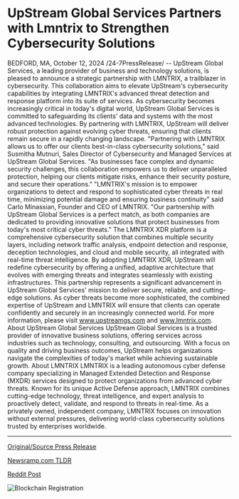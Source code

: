 # UpStream Global Services Partners with Lmntrix to Strengthen Cybersecurity Solutions

BEDFORD, MA, October 12, 2024 /24-7PressRelease/ -- UpStream Global Services, a leading provider of business and technology solutions, is pleased to announce a strategic partnership with LMNTRIX, a trailblazer in cybersecurity. This collaboration aims to elevate UpStream's cybersecurity capabilities by integrating LMNTRIX's advanced threat detection and response platform into its suite of services.  As cybersecurity becomes increasingly critical in today's digital world, UpStream Global Services is committed to safeguarding its clients' data and systems with the most advanced technologies. By partnering with LMNTRIX, UpStream will deliver robust protection against evolving cyber threats, ensuring that clients remain secure in a rapidly changing landscape.  "Partnering with LMNTRIX allows us to offer our clients best-in-class cybersecurity solutions," said Susmitha Mutnuri, Sales Director of Cybersecurity and Managed Services at UpStream Global Services. "As businesses face complex and dynamic security challenges, this collaboration empowers us to deliver unparalleled protection, helping our clients mitigate risks, enhance their security posture, and secure their operations."  "LMNTRIX's mission is to empower organizations to detect and respond to sophisticated cyber threats in real time, minimizing potential damage and ensuring business continuity" said Carlo Minassian, Founder and CEO of LMNTRIX. "Our partnership with UpStream Global Services is a perfect match, as both companies are dedicated to providing innovative solutions that protect businesses from today's most critical cyber threats."  The LMNTRIX XDR platform is a comprehensive cybersecurity solution that combines multiple security layers, including network traffic analysis, endpoint detection and response, deception technologies, and cloud and mobile security, all integrated with real-time threat intelligence. By adopting LMNTRIX XDR, UpStream will redefine cybersecurity by offering a unified, adaptive architecture that evolves with emerging threats and integrates seamlessly with existing infrastructures.  This partnership represents a significant advancement in UpStream Global Services' mission to deliver secure, reliable, and cutting-edge solutions. As cyber threats become more sophisticated, the combined expertise of UpStream and LMNTRIX will ensure that clients can operate confidently and securely in an increasingly connected world.  For more information, please visit www.upstreamgs.com and www.lmntrix.com.  About UpStream Global Services  UpStream Global Services is a trusted provider of innovative business solutions, offering services across industries such as technology, consulting, and outsourcing. With a focus on quality and driving business outcomes, UpStream helps organizations navigate the complexities of today's market while achieving sustainable growth.  About LMNTRIX  LMNTRIX is a leading autonomous cyber defense company specializing in Managed Extended Detection and Response (MXDR) services designed to protect organizations from advanced cyber threats. Known for its unique Active Defense approach, LMNTRIX combines cutting-edge technology, threat intelligence, and expert analysis to proactively detect, validate, and respond to threats in real-time. As a privately owned, independent company, LMNTRIX focuses on innovation without external pressures, delivering world-class cybersecurity solutions trusted by enterprises worldwide. 

---

[Original/Source Press Release](https://www.24-7pressrelease.com/press-release/515211/upstream-global-services-partners-with-lmntrix-to-strengthen-cybersecurity-solutions)
                    

[Newsramp.com TLDR](https://newsramp.com/curated-news/upstream-global-services-partners-with-lmntrix-to-elevate-cybersecurity-capabilities/4fd4abab1d00391234f4a00e91fd3233) 

 



[Reddit Post](https://www.reddit.com/r/technology_press/comments/1g1upx4/upstream_global_services_partners_with_lmntrix_to/) 



![Blockchain Registration](https://cdn.newsramp.app/24-7PressRelease/qrcode/2410/12/ovalwrlP.webp)